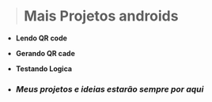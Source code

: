 > # Mais Projetos androids

- **Lendo QR code**

- **Gerando QR cade**

- **Testando Logica**

- ### ***Meus projetos e ideias estarão sempre por aqui***

